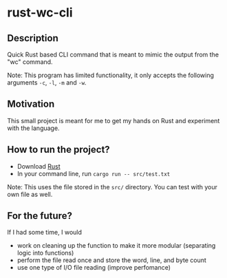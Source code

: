 # rust-wc-cli

## Description
Quick Rust based CLI command that is meant to mimic the output from the "wc" command.

Note: This program has limited functionality, it only accepts the following arguments `-c`, `-l`, `-m` and `-w`.

## Motivation 
This small project is meant for me to get my hands on Rust and experiment with the language.

## How to run the project?
- Download [Rust](https://www.rust-lang.org/learn/get-started) 
- In your command line, run `cargo run -- src/test.txt`

Note: This uses the file stored in the `src/` directory. You can test with your own file as well.

## For the future?
If I had some time, I would
- work on cleaning up the function to make it more modular (separating logic into functions)
- perform the file read once and store the word, line, and byte count 
- use one type of I/O file reading (improve perfomance)


